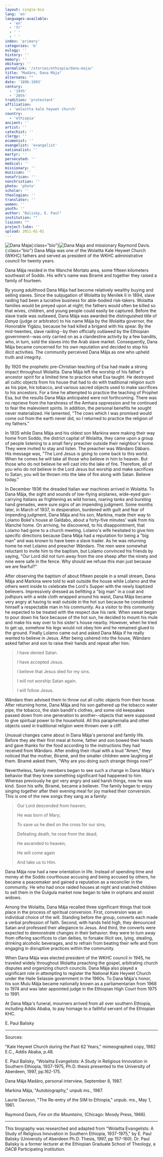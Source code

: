 ```yaml
---
layout: single-bio
lang: 'en'
languages-available:
  - 'en'
  - 'fr'
  - ' '
  - ' '
index: 'primary'
categories: 'm'
eulogy: ''
history: ''
memory: ''
obituary: ''
permalink: '/stories/ethiopia/dana-maja/'
title: "Madäro, Dana Mäja"
alternate: ""
date: '1896-1993'
century:
  - '19th'
  - '20th'
tradition: 'protestant'
affiliation:
  - 'wolaitta kale heywet church'
country:
  - 'ethiopia'
ancient: ''
artist: ''
catechist: ''
clergy: ''
ecumenist: ''
evangelist: 'evangelist'
nationalist: ''
martyr: ''
persecuted: ''
medical: ''
missionary: ''
musician: ''
nonafrican: ''
nonchristian: ''
photo: 'photo'
scholar: ''
theologian: ''
translator: ''
women: ''
youth: ''
author: "Balisky, E. Paul"
institution: ""
liaison: ""
project-luke: ''
upload: 2011-01-01
---
```


![Dana Maja](/images/bio-pics/ethiopia/dana-maja/dana_maja-head.jpg){:class="bio"}![Dana Maja and missionary Raymond Davis.](/images/bio-pics/ethiopia/dana-maja/dana_maja0001.jpg){:class="bio"} Dana Mäja was one of the Wolaitta Kale Heywet Church (WKHC) fathers and served as president of the WKHC administrative council for twenty years.

Dana Mäja resided in the Wanché Mortato area, some fifteen kilometers southeast of Soddo. His wife's name was Biramé and together they raised a family of fourteen.

By young adulthood Dana Mäja had become relatively wealthy buying and selling  slaves. Since the subjugation of Wolaitta by Menilek II in 1894, slave raiding had been a lucrative business for able-bodied risk-takers. Wolaitta families would be preyed upon at night; the fathers would often be killed so that wives, children, and young people could easily be captured. Before the slave trade was outlawed, Dana Mäja was awarded the distinguished title of *Danya* (judge or arbitrator) to his name Mäja by the Wolaitta governor, the Honorable Yigäzu, because he had killed a brigand with his spear. By the mid-twenties, slave raiding--by then officially outlawed by the Ethiopian government--was only carried on as a clandestine activity by a few bandits, who, in turn, sold the slaves into the Arab slave market. Consequently, Dana Mäja became concerned for his own reputation and decided to stop his illicit activities. The community perceived Dana Mäja as one who upheld truth and integrity.

By 1920 the prophetic pre-Christian teaching of Esa had made a strong impact throughout Wolaitta. Dana Mäja left the worship of his father's ancestor spirit for a limited time to practice what Esa taught. He destroyed all cultic objects from his house that had to do with traditional religion such as his pipe, his tobacco, and various sacred objects used to make sacrifices to his ancestors. For a time he attempted to practice the teaching of Prophet Esa, but the results Dana Mäja anticipated were not forthcoming. There was no reprieve from the harshness of the Amhara oppression and he continued to fear the malevolent spirits. In addition, the personal benefits he sought never materialized. He lamented, "The cows which I was promised would come out from the earth never did, so I returned to practice the religion of my fathers."

In 1935 while Dana Mäja and his oldest son Markina were making their way home from Soddo, the district capital of Wolaitta, they came upon a group of people listening to a small fiery preacher outside their neighbor's home. They were invited to stay and listen. The preacher was Wändaro Däbaro. His message was, "The Lord Jesus is going to come back to this world. When he comes he will take all those who believe in him to heaven. But those who do not believe he will cast into the lake of fire. Therefore, all of you who do not believe in the Lord Jesus but worship and make sacrifices to Satan, you will be thrown into the lake of fire along with Satan. Believe today."

In December 1936 the dreaded Italian war machines arrived in Wolaitta. To Dana Mäja, the sight and sounds of low-flying airplanes, wide-eyed gun-carrying Italians as frightening as wild horses, roaring tanks and bursting hand grenades, were sure signs of an impending judgment. Some months later, in March of 1937, in desperation, burdened with guilt and fear of impending judgment, Dana Mäja and his son, Markina, made their way to Lolamo Boké's house at Galdabo, about a forty-five minutes' walk from his Wanché home. On arriving, he discovered, to his disappointment, that Lolamo had gone to a church meeting. Lolamo's wife hesitated to give him specific directions because Dana Mäja had a reputation for being a "big man" and was known to have been a slave trader. As he was returning home he met Lolamo and preacher Wändaro. The men were somewhat reluctant to invite him to the baptism, but Lolamo convinced his friends by saying, "Our Lord did not turn away from the one sheep after the ninety and nine were safe in the fence. Why should we refuse this man just because we are fearful?"

After observing the baptism of about fifteen people in a small stream, Dana Mäja and Markina were told to wait outside the house while Lolamo and the others went inside to celebrate the Lord's Supper with the newly baptized believers. Impressively dressed as befitting a "big man" in a coat and jodhpurs with a wide cloth wrapped around his waist, Dana Mäja became very angry at having to wait outside in the hot sun because he considered himself a respectable man in his community. As a visitor to this community he expected to be treated with the respect due his rank. When sweat began to pour down his face because of the hot sun, he decided to mount his mule and make his way over to his sister's house nearby. However, when he tried to get up, somehow his legs would not obey him and he remained glued to the ground. Finally Lolamo came out and asked Dana Mäja if he really wanted to believe in Jesus. After being ushered into the house, Wändaro asked father and son to raise their hands and repeat after him:

> I have denied Satan.
>
> I have accepted Jesus.
>
> I believe that Jesus died for my sins.
>
> I will not worship Satan again.
>
> I will follow Jesus.

Wändaro then advised them to throw out all cultic objects from their house. After returning home, Dana Mäja and his son gathered up the tobacco water pipe, the tobacco, the slain bandit's clothes, and some old keepsakes passed down from one generation to another--objects that were supposed to give spiritual power to the household. All this paraphernalia and other objects used in traditional religion were thrown over a cliff.

Unusual changes came about in Dana Mäja's personal and family life. Before they ate their first meal at home, father and son bowed their heads and gave thanks for the food according to the instructions they had received from Wändaro. After ending their ritual with a loud "Amen," they noticed that the mother, Biramé, and the smaller children were laughing at them. Biramé asked them, "Why are you doing such strange things now?"

Nevertheless, family members began to see such a change in Dana Mäja's behavior that they knew something significant had happened to him. Whereas previously he got very angry and said harsh things, now he was kind. Soon his wife, Biramé, became a believer. The family began to enjoy singing together after their evening meal for joy marked their conversion. This is one of the new songs they sang as a family:

> Our Lord descended from heaven;
>
> He was born of Mary;
>
> To save us he died on the cross for our sins;
>
> Defeating death, he rose from the dead;
>
> He ascended to heaven;
>
> He will come again
>
> And take us to Him.

Dana Mäja now had a new orientation in life. Instead of spending time and money at the Soddo courthouse accusing and being accused by others, he became a peacemaker and gained a reputation as a reconciler in the community. He who had once raided houses at night and snatched children to sell them in the Gulgula market now began to take in orphans and assist widows.

Among the Wolaitta, Dana Mäja recalled three significant things that took place in the process of spiritual conversion. First, conversion was an individual choice of the will. Standing before the group, converts each made a verbal profession of faith. Second, with hands held high, they denounced Satan and professed their allegiance to Jesus. And third, the converts were expected to demonstrate changes in their behavior: they were to turn away from offering sacrifices to clan deities, to forsake illicit sex, lying, stealing, drinking alcoholic beverages, and to refrain from beating their wife and from engaging in disruptive practices within the community.

When Dana Mäja was elected president of the WKHC council in 1945, he traveled widely throughout Wolaitta preaching the gospel, arbitrating church disputes and organizing church councils. Dana Mäja also played a significant role in attempting to register the National Kale Heywet Church under the Haile Selassie government in the 1960s. To Dana Mäja's honor, his son Mulu Mäja became nationally known as a parliamentarian from 1968 to 1974 and was later appointed judge in the Ethiopian High Court from 1975 to 1991.

At Dana Mäja's funeral, mourners arrived from all over southern Ethiopia, including Addis Ababa, to pay homage to a faithful servant of the Ethiopian KHC.

E. Paul Balisky

---

Sources:

"Kale Heywet Church during the Past 62 Years," mimeographed copy, 1982 E.C., Addis Ababa, p.48.

E. Paul Balisky, "Wolaitta Evangelists: A Study in Religious Innovation in Southern Ethiopia, 1937-1975, Ph.D. thesis presented to the University of Aberdeen, 1997, pp.162-175.

Dana Mäja Madäro, personal interview, September 8, 1987.

Markina Mäja, "Autobiography," unpub ms., 1987.

Laurie Davison, "The Re-entry of the SIM to Ethiopia," unpub. ms., May 1, 1961.

Raymond Davis, *Fire on the Mountains*, (Chicago: Moody Press, 1966).

---

This biography was researched and adapted from "Wolaitta Evangelists: A Study
of Religious Innovation in Southern Ethiopia, 1937-1975," by E. Paul Balisky
(University of Aberdeen Ph.D. Thesis, 1997, pp 157-160).  Dr. Paul Balisky is a
former lecturer at the Ethiopian Graduate School of Theology, a *DACB* Participating Institution.
